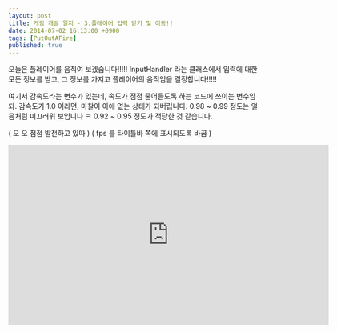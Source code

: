 ```yaml
---
layout: post
title: 게임 개발 일지 - 3.플레이어 입력 받기 및 이동!!
date: 2014-07-02 16:13:00 +0900
tags: [PutOutAFire]
published: true
---
```


오늘은 플레이어를 움직여 보겠습니다!!!!!
InputHandler 라는 클래스에서 입력에 대한 모든 정보를 받고, 그 정보를 가지고 플레이어의 움직임을 결정합니다!!!!!

여기서 감속도라는 변수가 있는데, 속도가 점점 줄어들도록 하는 코드에 쓰이는 변수임돠.
감속도가 1.0 이라면, 마찰이 아에 없는 상태가 되버립니다.
0.98 ~ 0.99 정도는 얼음처럼 미끄러워 보입니다 ㅋ
0.92 ~ 0.95 정도가 적당한 것 같습니다.

( 오 오 점점 발전하고 있따 )
( fps 를 타이틀바 쪽에 표시되도록 바꿈 )

<center><iframe title="게임 개발 일지 - 3.플레이어 입력 받기 및 이동!!" width="640" height="360" src="https://kakaotv.daum.net/embed/player/cliplink/59951256?service=daum_tistory" allowfullscreen frameborder="0" scrolling="no"></iframe></center>
